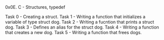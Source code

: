 0x0E. C - Structures, typedef

Task 0 - Creating a struct.
Task 1 - Writing a function that initializes a variable of type struct dog.
Task 2 - Writing a fucntion that prints a struct dog.
Task 3 - Defines an alias for the struct dog.
Task 4 - Writing a function that creates a new dog.
Task 5 - Writing a function that frees dogs.

